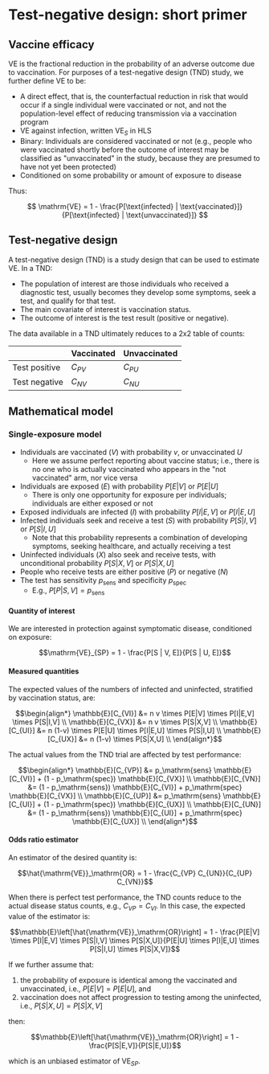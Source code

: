 # Test-negative design: short primer

## Vaccine efficacy

VE is the fractional reduction in the probability of an adverse outcome due to vaccination. For purposes of a test-negative design (TND) study, we further define VE to be:

- A direct effect, that is, the counterfactual reduction in risk that would occur if a single individual were vaccinated or not, and not the population-level effect of reducing transmission via a vaccination program
- VE against infection, written $\mathrm{VE}_S$ in HLS
- Binary: Individuals are considered vaccinated or not (e.g., people who were vaccinated shortly before the outcome of interest may be classified as "unvaccinated" in the study, because they are presumed to have not yet been protected)
- Conditioned on some probability or amount of exposure to disease

Thus:

$$
\mathrm{VE} = 1 - \frac{P[\text{infected} | \text{vaccinated}]}{P[\text{infected} | \text{unvaccinated}]}
$$

## Test-negative design

A test-negative design (TND) is a study design that can be used to estimate VE. In a TND:

- The population of interest are those individuals who received a diagnostic test, usually becomes they develop some symptoms, seek a test, and qualify for that test.
- The main covariate of interest is vaccination status.
- The outcome of interest is the test result (positive or negative).

The data available in a TND ultimately reduces to a 2x2 table of counts:

|               | Vaccinated | Unvaccinated |
| ------------- | ---------- | ------------ |
| Test positive | $C_{PV}$   | $C_{PU}$     |
| Test negative | $C_{NV}$   | $C_{NU}$     |

## Mathematical model

### Single-exposure model

- Individuals are vaccinated ($V$) with probability $v$, or unvaccinated $U$
  - Here we assume perfect reporting about vaccine status; i.e., there is no one who is actually vaccinated who appears in the "not vaccinated" arm, nor vice versa
- Individuals are exposed ($E$) with probability $P[E|V]$ or $P[E|U]$
  - There is only one opportunity for exposure per individuals; individuals are either exposed or not
- Exposed individuals are infected ($I$) with probability $P[I|E,V]$ or $P[I|E,U]$
- Infected individuals seek and receive a test ($S$) with probability $P[S|I,V]$ or $P[S|I,U]$
  - Note that this probability represents a combination of developing symptoms, seeking healthcare, and actually receiving a test
- Uninfected individuals ($X$) also seek and receive tests, with unconditional probability $P[S|X,V]$ or $P[S|X,U]$
- People who receive tests are either positive ($P$) or negative ($N$)
- The test has sensitivity $p_\mathrm{sens}$ and specificity $p_\mathrm{spec}$
  - E.g., $P[P|S,V] = p_\mathrm{sens}$

#### Quantity of interest

We are interested in protection against symptomatic disease, conditioned on exposure:

```math
\mathrm{VE}_{SP} = 1 - \frac{P[S | V, E]}{P[S | U, E]}
```

#### Measured quantities

The expected values of the numbers of infected and uninfected, stratified by vaccination status, are:

```math
\begin{align*}
\mathbb{E}[C_{VI}] &= n v \times P[E|V] \times P[I|E,V] \times P[S|I,V] \\
\mathbb{E}[C_{VX}] &= n v \times P[S|X,V] \\
\mathbb{E}[C_{UI}] &= n (1-v) \times P[E|U] \times P[I|E,U] \times P[S|I,U] \\
\mathbb{E}[C_{UX}] &= n (1-v) \times P[S|X,U] \\
\end{align*}
```

The actual values from the TND trial are affected by test performance:

```math
\begin{align*}
\mathbb{E}[C_{VP}] &= p_\mathrm{sens} \mathbb{E}[C_{VI}] + (1 - p_\mathrm{spec}) \mathbb{E}[C_{VX}] \\
\mathbb{E}[C_{VN}] &= (1 - p_\mathrm{sens}) \mathbb{E}[C_{VI}] + p_\mathrm{spec} \mathbb{E}[C_{VX}] \\
\mathbb{E}[C_{UP}] &= p_\mathrm{sens} \mathbb{E}[C_{UI}] + (1 - p_\mathrm{spec}) \mathbb{E}[C_{UX}] \\
\mathbb{E}[C_{UN}] &= (1 - p_\mathrm{sens}) \mathbb{E}[C_{UI}] + p_\mathrm{spec} \mathbb{E}[C_{UX}] \\
\end{align*}
```

#### Odds ratio estimator

An estimator of the desired quantity is:

```math
\hat{\mathrm{VE}}_\mathrm{OR} = 1 - \frac{C_{VP} C_{UN}}{C_{UP} C_{VN}}
```

When there is perfect test performance, the TND counts reduce to the actual disease status counts, e.g., $C_{VP} = C_{VI}$. In this case, the expected value of the estimator is:

```math
\mathbb{E}\left[\hat{\mathrm{VE}}_\mathrm{OR}\right] = 1 - \frac{P[E|V] \times P[I|E,V] \times P[S|I,V] \times P[S|X,U]}{P[E|U] \times P[I|E,U] \times P[S|I,U] \times P[S|X,V]}
```

If we further assume that:

1. the probability of exposure is identical among the vaccinated and unvaccinated, i.e., $P[E|V] = P[E|U]$, and
2. vaccination does not affect progression to testing among the uninfected, i.e., $P[S|X,U]=P[S|X,V]$

then:

```math
\mathbb{E}\left[\hat{\mathrm{VE}}_\mathrm{OR}\right]
  = 1 - \frac{P[S|E,V]}{P[S|E,U]}
```

which is an unbiased estimator of $\mathrm{VE}_{SP}$.
